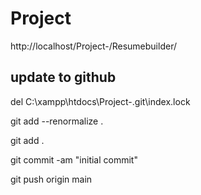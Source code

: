 # Project
http://localhost/Project-/Resumebuilder/
## update to github
del C:\xampp\htdocs\Project-\.git\index.lock

git add --renormalize .

git add .

git commit -am "initial commit"

git push origin main